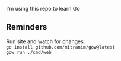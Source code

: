 I'm using this repo to learn Go 

## Reminders
Run site and watch for changes:  
`go install github.com/mitranim/gow@latest`  
`gow run ./cmd/web`
